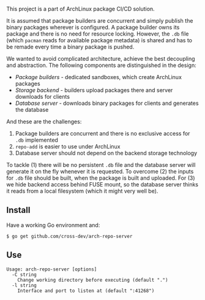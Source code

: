 This project is a part of ArchLinux package CI/CD solution.

It is assumed that package builders are concurrent and simply publish the binary
packages wherever is configured. A package builder owns its package and there is
no need for resource locking. However, the `.db` file (which `pacman` reads for
available package metadata) is shared and has to be remade every time a binary
package is pushed.

We wanted to avoid complicated architecture, achieve the best decoupling and
abstraction. The following components are distinguished in the design:

* *Package builders* - dedicated sandboxes, which create ArchLinux packages
* *Storage backend* - builders upload packages there and server downloads for clients
* *Database server* - downloads binary packages for clients and generates the database

And these are the challenges:

1. Package builders are concurrent and there is no exclusive access for `.db`
implemented
2. `repo-add` is easier to use under ArchLinux
3. Database server should not depend on the backend storage technology

To tackle (1) there will be no persistent `.db` file and the database server will
generate it on the fly whenever it is requested. To overcome (2) the inputs for
`.db` file should be built, when the package is built and uploaded. For (3) we
hide backend access behind FUSE mount, so the database server thinks it reads from
a local filesystem (which it might very well be).

## Install

Have a working Go environment and:

``` shell
$ go get github.com/cross-dev/arch-repo-server
```

## Use

``` shell
Usage: arch-repo-server [options]
  -C string
    Change working directory before executing (default ".")
  -l string
    Interface and port to listen at (default ":41268")
```
